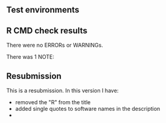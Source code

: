 ## Test environments

## R CMD check results

There were no ERRORs or WARNINGs. 

There was 1 NOTE:



## Resubmission

This is a resubmission. In this version I have:

* removed the "R" from the title
* added single quotes to software names in the description
* 
